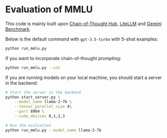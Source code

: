 # Evaluation of MMLU

This code is mainly built upon [Chain-of-Thought Hub](https://github.com/FranxYao/chain-of-thought-hub), [LiteLLM](https://github.com/BerriAI/litellm) and [Gemini Benchmark](https://github.com/neulab/gemini-benchmark).

Below is the default command with `gpt-3.5-turbo` with 5-shot examples:
```bash
python run_mmlu.py
```

If you want to incorporate chain-of-thought prompting:
```bash
python run_mmlu.py --cot
```


If you are running models on your local machine, you should start a server in the backend:
```bash
# Start the server in the backend
python start_server.py \
    --model_name llama-2-7b \
    --tensor_parallel_size 4\
    --port 8964 \
    --cuda_devices 0,1,2,3

# Run the evaluation
python run_mmlu.py --model_name llama-2-7b
```
